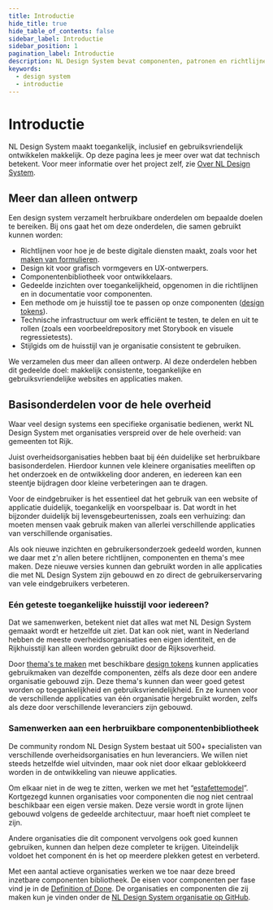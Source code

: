 ```yaml
---
title: Introductie
hide_title: true
hide_table_of_contents: false
sidebar_label: Introductie
sidebar_position: 1
pagination_label: Introductie
description: NL Design System bevat componenten, patronen en richtlijnen, aangevuld met vele huisstijlen van organisaties die meedoen. Allemaal basisonderdelen waarover je afspraken kunt maken, gebruikersonderzoek kunt doen en van elkaar kunt leren.
keywords:
  - design system
  - introductie
---
```


# Introductie

NL Design System maakt toegankelijk, inclusief en gebruiksvriendelijk ontwikkelen makkelijk. Op deze pagina lees je meer over wat dat technisch betekent. Voor meer informatie over het project zelf, zie [Over NL Design System](/project/over-nlds).

## Meer dan alleen ontwerp

Een design system verzamelt herbruikbare onderdelen om bepaalde doelen te bereiken. Bij ons gaat het om deze onderdelen, die samen gebruikt kunnen worden:

- Richtlijnen voor hoe je de beste digitale diensten maakt, zoals voor het [maken van formulieren](/richtlijnen/formulieren/).
- Design kit voor grafisch vormgevers en UX-ontwerpers.
- Componentenbibliotheek voor ontwikkelaars.
- Gedeelde inzichten over toegankelijkheid, opgenomen in die richtlijnen en in documentatie voor componenten.
- Een methode om je huisstijl toe te passen op onze componenten ([design tokens](/handboek/design-tokens)).
- Technische infrastructuur om werk efficiënt te testen, te delen en uit te rollen (zoals een voorbeeldrepository met Storybook en visuele regressietests).
- Stijlgids om de huisstijl van je organisatie consistent te gebruiken.

We verzamelen dus meer dan alleen ontwerp. Al deze onderdelen hebben dit gedeelde doel: makkelijk consistente, toegankelijke en gebruiksvriendelijke websites en applicaties maken.

## Basisonderdelen voor de hele overheid

Waar veel design systems een specifieke organisatie bedienen, werkt NL Design System met organisaties verspreid over de hele overheid: van gemeenten tot Rijk.

Juist overheidsorganisaties hebben baat bij één duidelijke set herbruikbare basisonderdelen. Hierdoor kunnen vele kleinere organisaties meeliften op het onderzoek en de ontwikkeling door anderen, en iedereen kan een steentje bijdragen door kleine verbeteringen aan te dragen.

Voor de eindgebruiker is het essentieel dat het gebruik van een website of applicatie duidelijk, toegankelijk en voorspelbaar is. Dat wordt in het bijzonder duidelijk bij levensgebeurtenissen, zoals een verhuizing: dan moeten mensen vaak gebruik maken van allerlei verschillende applicaties van verschillende organisaties.

Als ook nieuwe inzichten en gebruikersonderzoek gedeeld worden, kunnen we daar met z'n allen betere richtlijnen, componenten en thema's mee maken. Deze nieuwe versies kunnen dan gebruikt worden in alle applicaties die met NL Design System zijn gebouwd en zo direct de gebruikerservaring van vele eindgebruikers verbeteren.

### Eén geteste toegankelijke huisstijl voor iedereen?

Dat we samenwerken, betekent niet dat alles wat met NL Design System gemaakt wordt er hetzelfde uit ziet. Dat kan ook niet, want in Nederland hebben de meeste overheidsorganisaties een eigen identiteit, en de Rijkhuisstijl kan alleen worden gebruikt door de Rijksoverheid.

Door [thema's te maken](/handboek/developer/thema-maken) met beschikbare [design tokens](/handboek/design-tokens/) kunnen applicaties gebruikmaken van dezelfde componenten, zélfs als deze door een andere organisatie gebouwd zijn. Deze thema's kunnen dan weer goed getest worden op toegankelijkheid en gebruiksvriendelijkheid. En ze kunnen voor de verschillende applicaties van één organisatie hergebruikt worden, zelfs als deze door verschillende leveranciers zijn gebouwd.

### Samenwerken aan een herbruikbare componentenbibliotheek

De community rondom NL Design System bestaat uit 500+ specialisten van verschillende overheidsorganisaties en hun leveranciers.
We willen niet steeds hetzelfde wiel uitvinden, maar ook niet door elkaar geblokkeerd worden in de ontwikkeling van nieuwe applicaties.

Om elkaar niet in de weg te zitten, werken we met het “[estafettemodel](/handboek/estafettemodel)”. Kortgezegd kunnen organisaties voor componenten die nog niet centraal beschikbaar een eigen versie maken. Deze versie wordt in grote lijnen gebouwd volgens de gedeelde architectuur, maar hoeft niet compleet te zijn.

Andere organisaties die dit component vervolgens ook goed kunnen gebruiken, kunnen dan helpen deze completer te krijgen. Uiteindelijk voldoet het component én is het op meerdere plekken getest en verbeterd.

Met een aantal actieve organisaties werken we toe naar deze breed inzetbare componenten bibliotheek. De eisen voor componenten per fase vind je in de [Definition of Done](/componenten/definition-of-done). De organisaties en componenten die zij maken kun je vinden onder de [NL Design System organisatie op GitHub](http://github.com/nl-design-system).
